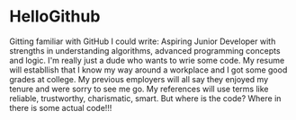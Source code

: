 # HelloGithub
Gitting familiar with GitHub
I could write:  Aspiring Junior Developer with strengths in understanding algorithms, advanced programming concepts and logic.
I'm really just a dude who wants to wrie some code. My resume will establlish that I know my way around a workplace and I got some good grades at college.  My previous employers will all say they enjoyed my tenure and were sorry to see me go.  My references will use terms like reliable, trustworthy, charismatic, smart.  But where is the code?  Where in there is some actual code!!!

